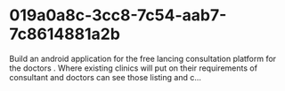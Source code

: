 # 019a0a8c-3cc8-7c54-aab7-7c8614881a2b
Build an android application for the free lancing consultation platform for the doctors . Where existing clinics will put on their requirements of consultant and doctors can see those listing and c...
